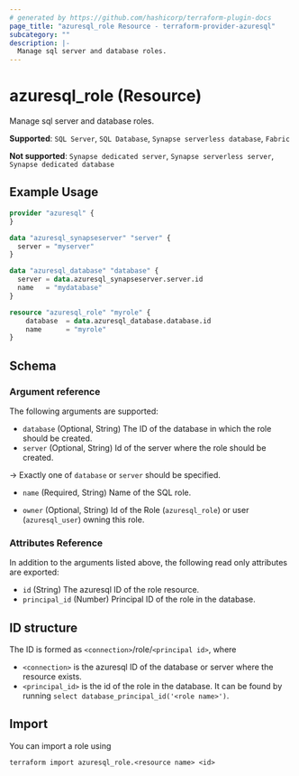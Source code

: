 ```yaml
---
# generated by https://github.com/hashicorp/terraform-plugin-docs
page_title: "azuresql_role Resource - terraform-provider-azuresql"
subcategory: ""
description: |-
  Manage sql server and database roles.
---
```


# azuresql_role (Resource)

Manage sql server and database roles.

**Supported**: `SQL Server`, `SQL Database`, `Synapse serverless database`, `Fabric` 

**Not supported**: `Synapse dedicated server`, `Synapse serverless server`, `Synapse dedicated database`

## Example Usage

```terraform
provider "azuresql" {
}

data "azuresql_synapseserver" "server" {
  server = "myserver"
}

data "azuresql_database" "database" {
  server = data.azuresql_synapseserver.server.id
  name   = "mydatabase"
}

resource "azuresql_role" "myrole" {
    database  = data.azuresql_database.database.id
    name      = "myrole"
}
```



<!-- schema generated by tfplugindocs -->
## Schema

### Argument reference
The following arguments are supported:

- `database` (Optional, String) The ID of the database in which the role should be created. 
- `server` (Optional, String) Id of the server where the role should be created.

-> Exactly one of `database` or `server` should be specified.

- `name` (Required, String) Name of the SQL role.

- `owner` (Optional, String) Id of the Role (`azuresql_role`) or user (`azuresql_user`) owning this role.

### Attributes Reference
In addition to the arguments listed above, the following read only attributes are exported:

- `id` (String) The azuresql ID of the role resource.
- `principal_id` (Number) Principal ID of the role in the database.


## ID structure

The ID is formed as `<connection>`/role/`<principal id>`, where
* `<connection>` is the azuresql ID of the database or server where the resource exists.
* `<principal_id>` is the id of the role in the database. It can be found by running `select database_principal_id('<role name>')`.

## Import

You can import a role using 

```shell
terraform import azuresql_role.<resource name> <id>
```